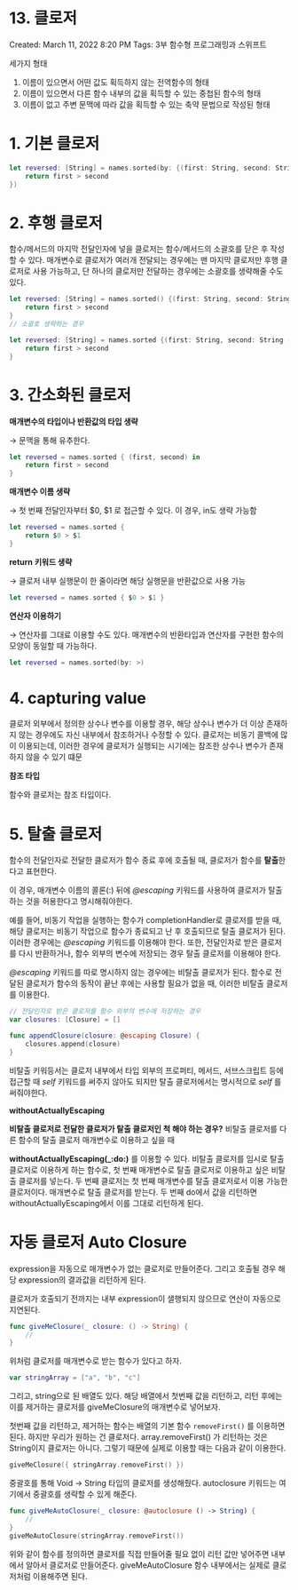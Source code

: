 # 13. 클로저

Created: March 11, 2022 8:20 PM
Tags: 3부 함수형 프로그래밍과 스위프트

세가지 형태

1. 이름이 있으면서 어떤 값도 획득하지 않는 전역함수의 형태
2. 이름이 있으면서 다른 함수 내부의 값을 획득할 수 있는 중첩된 함수의 형태
3. 이름이 없고 주변 문맥에 따라 값을 획득할 수 있는 축약 문법으로 작성된 형태

# 1. 기본 클로저

```swift
let reversed: [String] = names.sorted(by: {(first: String, second: String -> Bool in
	return first > second
})
```

# 2. 후행 클로저

함수/메서드의 마지막 전달인자에 넣을 클로저는 함수/메서드의 소괄호를 닫은 후 작성할 수 있다. 매개변수로 클로저가 여러개 전달되는 경우에는 맨 마지막 클로저만 후행 클로저로 사용 가능하고, 단 하나의 클로저만 전달하는 경우에는 소괄호를 생략해줄 수도 있다.

```swift
let reversed: [String] = names.sorted() {(first: String, second: String -> Bool in
	return first > second
}
// 소괄호 생략하는 경우

let reversed: [String] = names.sorted {(first: String, second: String -> Bool in
	return first > second
}
```

# 3. 간소화된 클로저

**매개변수의 타입이나 반환값의 타입 생략**

→ 문맥을 통해 유추한다.

```swift
let reversed = names.sorted { (first, second) in
	return first > second
}
```

**매개변수 이름 생략**

→ 첫 번째 전달인자부터 $0, $1 로 접근할 수 있다. 이 경우, in도 생략 가능함

```swift
let reversed = names.sorted {
	return $0 > $1
}
```

**return 키워드 생략**

→ 클로저 내부 실행문이 한 줄이라면 해당 실행문을 반환값으로 사용 가능

```swift
let reversed = names.sorted { $0 > $1 }
```

**연산자 이용하기**

→ 연산자를 그대료 이용할 수도 있다. 매개변수의 반환타입과 연산자를 구현한 함수의 모양이 동일할 때 가능하다.

```swift
let reversed = names.sorted(by: >)
```

# 4. capturing value

클로저 외부에서 정의한 상수나 변수를 이용할 경우, 해당 상수나 변수가 더 이상 존재하지 않는 경우에도 자신 내부에서 참조하거나 수정할 수 있다. 클로저는 비동기 콜백에 많이 이용되는데, 이러한 경우에 클로저가 실행되는 시기에는 참조한 상수나 변수가 존재하지 않을 수 있기 떄문

**참조 타입**

함수와 클로저는 참조 타입이다. 

# 5. 탈출 클로저

함수의 전달인자로 전달한 클로저가 함수 종료 후에 호출될 때, 클로저가 함수를 **탈출**한다고 표현한다.

이 경우, 매개변수 이름의 콜론(:) 뒤에 *@escaping* 키워드를 사용하여 클로저가 탈출하는 것을 허용한다고 명시해줘야한다.

예를 들어, 비동기 작업을 실행하는 함수가 completionHandler로 클로저를 받을 때, 해당 클로저는 비동기 작업으로 함수가 종료되고 난 후 호출되므로 탈출 클로저가 된다. 이러한 경우에는 *@escaping* 키워드를 이용해야 한다. 또한, 전달인자로 받은 클로저를 다시 반환하거나, 함수 외부의 변수에 저장되는 경우 탈출 클로저를 이용해야 한다.

*@escaping* 키워드를 따로 명시하지 않는 경우에는 비탈출 클로저가 된다. 함수로 전달된 클로저가 함수의 동작이 끝난 후에는 사용할 필요가 없을 때, 이러한 비탈출 클로저를 이용한다.

```swift
// 전달인자로 받은 클로저를 함수 외부의 변수에 저장하는 경우
var closures: [Closure] = []

func appendClosure(closure: @escaping Closure) {
	closures.append(closure)
}
```

비탈출 키워등서는 클로저 내부에서 타입 외부의 프로퍼티, 메서드, 서브스크립트 등에 접근할 때 *self* 키워드를 써주지 않아도 되지만 탈출 클로저에서는 명시적으로 *self* 를 써줘야한다.

**withoutActuallyEscaping**

**비탈출 클로저로 전달한 클로저가 탈출 클로저인 척 해야 하는 경우?** 비탈출 클로저를 다른 함수의 탈출 클로저 매개변수로 이용하고 싶을 때

**withoutActuallyEscaping(_:do:)** 를 이용할 수 있다. 비탈출 클로저를 임시로 탈출 클로저로 이용하게 하는 함수로, 첫 번째 매개변수로 탈출 클로저로 이용하고 싶은 비탈출 클로저를 넣는다. 두 번째 클로저는 첫 번째 매개변수를 탈출 클로저로서 이용 가능한 클로저이다. 매개변수로 탈출 클로저를 받는다. 두 번째 do에서 값을 리턴하면 withoutActuallyEscaping에서 이를 그대로 리턴하게 된다.

# 자동 클로저 Auto Closure

expression을 자동으로 매개변수가 없는 클로저로 만들어준다. 그리고 호출될 경우 해당 expression의 결과값을 리턴하게 된다.

클로저가 호출되기 전까지는 내부 expression이 샐행되지 않으므로 연산이 자동으로 지연된다.

```swift
func giveMeClosure(_ closure: () -> String) {
	//
}
```

위처럼 클로저를 매개변수로 받는 함수가 있다고 하자. 

```swift
var stringArray = ["a", "b", "c"]
```

그리고, string으로 된 배열도 있다. 해당 배열에서 첫번째 값을 리턴하고, 리턴 후에는 이를 제거하는 클로저를 giveMeClosure의 매개변수로 넣어보자. 

첫번째 값을 리턴하고, 제거하는 함수는 배열의 기본 함수 `removeFirst()` 를 이용하면 된다. 하지만 우리가 원하는 건 클로저다. array.removeFirst() 가 리턴하는 것은 String이지 클로저는 아니다. 그렇기 때문에 실제로 이용할 때는 다음과 같이 이용한다.

```swift
giveMeClosure({ stringArray.removeFirst() })
```

중괄호를 통해 Void → String 타입의 클로저를 생성해줬다. autoclosure 키워드는 여기에서 중괄호를 생략할 수 있게 해준다.

```swift
func giveMeAutoClosure(_ closure: @autoclosure () -> String) {
	//
}
giveMeAutoClosure(stringArray.removeFirst())
```

위와 같이 함수를 정의하면 클로저를 직접 만들어줄 필요 없이 리턴 값만 넣어주면 내부에서 알아서 클로저로 만들어준다. giveMeAutoClosure 함수 내부에서는 실제로 클로저처럼 이용해주면 된다.